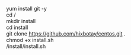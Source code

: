 yum install git -y<br>
cd /<br>
mkdir install<br>
cd install<br>
git clone https://github.com/hixbotay/centos.git .<br>
chmod +x install.sh<br>
/install/install.sh<br>